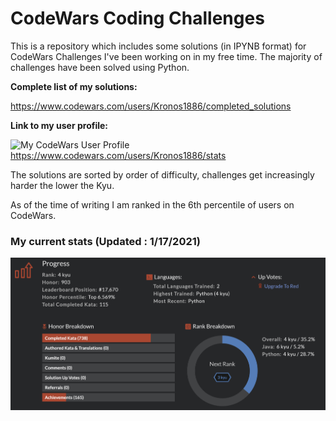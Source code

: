 # CodeWars Coding Challenges

This is a repository which includes some solutions (in IPYNB format) for CodeWars Challenges I've been working on in my free time.
The majority of challenges have been solved using Python.

__Complete list of my solutions:__
  
  https://www.codewars.com/users/Kronos1886/completed_solutions

__Link to my user profile:__

![My CodeWars User Profile](https://www.codewars.com/users/Kronos1886/badges/large)  
  https://www.codewars.com/users/Kronos1886/stats

The solutions are sorted by order of difficulty, challenges get increasingly harder the lower the Kyu.

As of the time of writing I am ranked in the 6th percentile of users on CodeWars.

### My current stats (Updated : 1/17/2021)

![My Stats as of 1/17/2021](Stats01182021(2).png)
